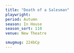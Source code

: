 ```yaml
---
title: "Death of a Salesman"
playwright:
period: Autumn
season: In House
season_sort: 110
venue: New Theatre

smugmug: 224bCp
---
```

